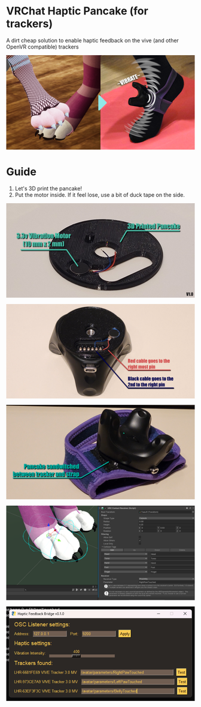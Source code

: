 # VRChat Haptic Pancake (for trackers)
A dirt cheap solution to enable haptic feedback on the vive (and other OpenVR compatible) trackers

![Promo picture that demonstrates how it works](Images/promo.png)

# Guide
1. Let's 3D print the pancake!
2. Put the motor inside. If it feel lose, use a bit of duck tape on the side.

![Promo picture that demonstrates how it works](Images/pancake.png)

![Promo picture that demonstrates how it works](Images/cable.png)

![Promo picture that demonstrates how it works](Images/sandwitch.png)

![Promo picture that demonstrates how it works](Images/unity.png)

![Promo picture that demonstrates how it works](Images/bridgeapp.png)
